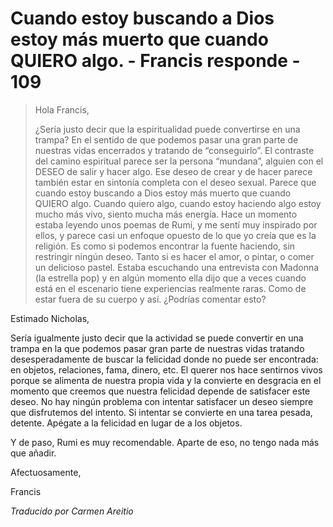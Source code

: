 # Cuando estoy buscando a Dios estoy más muerto que cuando QUIERO algo. - Francis responde - 109

>Hola Francis,
>
>¿Sería justo decir que la espiritualidad puede convertirse en una trampa? En el sentido de que podemos pasar una gran parte de nuestras vidas encerrados y tratando de “conseguirlo”. El contraste del camino espiritual parece ser la persona “mundana”, alguien con el DESEO de salir y hacer algo. Ese deseo de crear y de hacer parece también estar en sintonía completa con el deseo sexual. Parece que cuando estoy buscando a Dios estoy más muerto que cuando QUIERO algo. Cuando quiero algo, cuando estoy haciendo algo estoy mucho más vivo, siento mucha más energía. Hace un momento estaba leyendo unos poemas de Rumi, y me sentí muy inspirado por ellos, y parece casi un enfoque opuesto de lo que yo creía que es la religión. Es como si podemos encontrar la fuente haciendo, sin restringir ningún deseo. Tanto si es hacer el amor, o pintar, o comer un delicioso pastel. Estaba escuchando una entrevista con Madonna (la estrella pop) y en algún momento ella dijo que a veces cuando está en el escenario tiene experiencias realmente raras. Como de estar fuera de su cuerpo y así. ¿Podrías comentar esto?

Estimado Nicholas,

Sería igualmente justo decir que la actividad se puede convertir en una trampa en la que podemos pasar gran parte de nuestras vidas tratando desesperadamente de buscar la felicidad donde no puede ser encontrada: en objetos, relaciones, fama, dinero, etc. El querer nos hace sentirnos vivos porque se alimenta de nuestra propia vida y la convierte en desgracia en el momento que creemos que nuestra felicidad depende de satisfacer este deseo. No hay ningún problema con intentar satisfacer un deseo siempre que disfrutemos del intento. Si intentar se convierte en una tarea pesada, detente. Apégate a la felicidad en lugar de a los objetos.

Y de paso, Rumi es muy recomendable. Aparte de eso, no tengo nada más que añadir.

Afectuosamente,

Francis

_Traducido por Carmen Areitio_